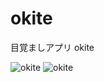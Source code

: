 # okite
目覚ましアプリ okite

![okite](/wiki/okite.wiki/SimulatorScreenShot.png)
![okite](https://github.com/IshiharaAyako/okite/wiki/image/SimulatorScreenShot.png)
